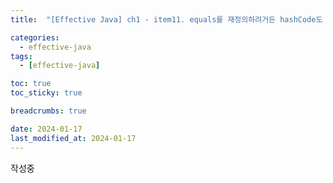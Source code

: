 ```yaml
---
title:  "[Effective Java] ch1 - item11. equals를 재정의하려거든 hashCode도 재정의하라 "

categories:
  - effective-java
tags:
  - [effective-java]

toc: true
toc_sticky: true

breadcrumbs: true

date: 2024-01-17
last_modified_at: 2024-01-17
---
```


작성중
